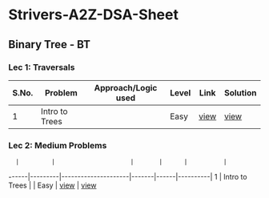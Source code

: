 # Strivers-A2Z-DSA-Sheet



## Binary Tree - BT
### Lec 1: Traversals 
S.No. | Problem | Approach/Logic used | Level | Link | Solution |
------|---------|---------------------|-------|------|----------|
1 | Intro to Trees  |  | Easy | [view](link) | [view](https://github.com/rishav197/Strivers-A2Z-DSA-Sheet/blob/main/BinaryTree/intro-to-trees.cpp) 

### Lec 2: Medium Problems 
      |         |                     |       |      |          |
------|---------|---------------------|-------|------|----------|
1 | Intro to Trees  |  | Easy | [view](link) | [view](https://github.com/rishav197/Strivers-A2Z-DSA-Sheet/blob/main/BinaryTree/height-of-BT.cpp) 


